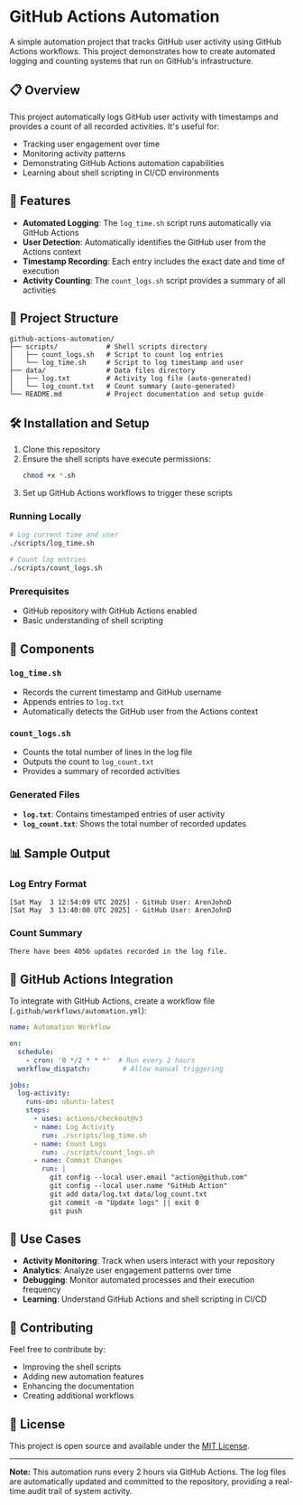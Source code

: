 # GitHub Actions Automation

A simple automation project that tracks GitHub user activity using GitHub Actions workflows. This project demonstrates how to create automated logging and counting systems that run on GitHub's infrastructure.

## 📋 Overview

This project automatically logs GitHub user activity with timestamps and provides a count of all recorded activities. It's useful for:
- Tracking user engagement over time
- Monitoring activity patterns
- Demonstrating GitHub Actions automation capabilities
- Learning about shell scripting in CI/CD environments

## 🚀 Features

- **Automated Logging**: The `log_time.sh` script runs automatically via GitHub Actions
- **User Detection**: Automatically identifies the GitHub user from the Actions context
- **Timestamp Recording**: Each entry includes the exact date and time of execution
- **Activity Counting**: The `count_logs.sh` script provides a summary of all activities

## 📁 Project Structure
```
github-actions-automation/
├── scripts/            # Shell scripts directory
│   ├── count_logs.sh   # Script to count log entries
│   └── log_time.sh     # Script to log timestamp and user
├── data/               # Data files directory
│   ├── log.txt         # Activity log file (auto-generated)
│   └── log_count.txt   # Count summary (auto-generated)
└── README.md           # Project documentation and setup guide
```

## 🛠️ Installation and Setup

1. Clone this repository
2. Ensure the shell scripts have execute permissions:
   ```bash
   chmod +x *.sh
   ```
3. Set up GitHub Actions workflows to trigger these scripts

### Running Locally
```bash
# Log current time and user
./scripts/log_time.sh

# Count log entries
./scripts/count_logs.sh
```

### Prerequisites
- GitHub repository with GitHub Actions enabled
- Basic understanding of shell scripting

## 🔧 Components

### `log_time.sh`
- Records the current timestamp and GitHub username
- Appends entries to `log.txt`
- Automatically detects the GitHub user from the Actions context

### `count_logs.sh`
- Counts the total number of lines in the log file
- Outputs the count to `log_count.txt`
- Provides a summary of recorded activities

### Generated Files
- **`log.txt`**: Contains timestamped entries of user activity
- **`log_count.txt`**: Shows the total number of recorded updates

## 📊 Sample Output

### Log Entry Format
```
[Sat May  3 12:54:09 UTC 2025] - GitHub User: ArenJohnD
[Sat May  3 13:40:00 UTC 2025] - GitHub User: ArenJohnD
```

### Count Summary
```
There have been 4056 updates recorded in the log file.
```

## 🔄 GitHub Actions Integration

To integrate with GitHub Actions, create a workflow file (`.github/workflows/automation.yml`):

```yaml
name: Automation Workflow

on:
  schedule:
    - cron: '0 */2 * * *'  # Run every 2 hours
  workflow_dispatch:        # Allow manual triggering

jobs:
  log-activity:
    runs-on: ubuntu-latest
    steps:
      - uses: actions/checkout@v3
      - name: Log Activity
        run: ./scripts/log_time.sh
      - name: Count Logs
        run: ./scripts/count_logs.sh
      - name: Commit Changes
        run: |
          git config --local user.email "action@github.com"
          git config --local user.name "GitHub Action"
          git add data/log.txt data/log_count.txt
          git commit -m "Update logs" || exit 0
          git push
```

## 🎯 Use Cases

- **Activity Monitoring**: Track when users interact with your repository
- **Analytics**: Analyze user engagement patterns over time
- **Debugging**: Monitor automated processes and their execution frequency
- **Learning**: Understand GitHub Actions and shell scripting in CI/CD

## 🤝 Contributing

Feel free to contribute by:
- Improving the shell scripts
- Adding new automation features
- Enhancing the documentation
- Creating additional workflows

## 📝 License

This project is open source and available under the [MIT License](LICENSE).

---

**Note:** This automation runs every 2 hours via GitHub Actions. The log files are automatically updated and committed to the repository, providing a real-time audit trail of system activity.
